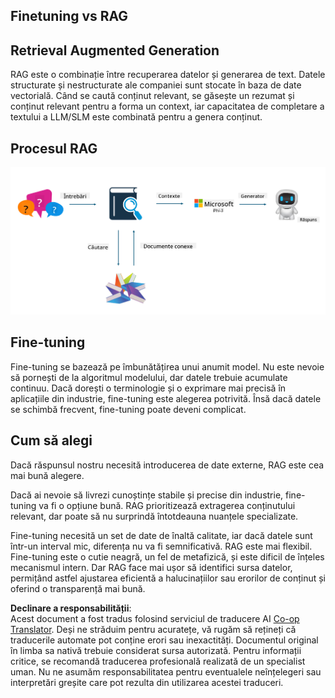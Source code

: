 <!--
CO_OP_TRANSLATOR_METADATA:
{
  "original_hash": "e4e010400c2918557b36bb932a14004c",
  "translation_date": "2025-05-09T22:17:17+00:00",
  "source_file": "md/03.FineTuning/FineTuning_vs_RAG.md",
  "language_code": "ro"
}
-->
## Finetuning vs RAG

## Retrieval Augmented Generation

RAG este o combinație între recuperarea datelor și generarea de text. Datele structurate și nestructurate ale companiei sunt stocate în baza de date vectorială. Când se caută conținut relevant, se găsește un rezumat și conținut relevant pentru a forma un context, iar capacitatea de completare a textului a LLM/SLM este combinată pentru a genera conținut.

## Procesul RAG
![FinetuningvsRAG](../../../../translated_images/rag.36e7cb856f120334d577fde60c6a5d7c5eecae255dac387669303d30b4b3efa4.ro.png)

## Fine-tuning
Fine-tuning se bazează pe îmbunătățirea unui anumit model. Nu este nevoie să pornești de la algoritmul modelului, dar datele trebuie acumulate continuu. Dacă dorești o terminologie și o exprimare mai precisă în aplicațiile din industrie, fine-tuning este alegerea potrivită. Însă dacă datele se schimbă frecvent, fine-tuning poate deveni complicat.

## Cum să alegi
Dacă răspunsul nostru necesită introducerea de date externe, RAG este cea mai bună alegere.

Dacă ai nevoie să livrezi cunoștințe stabile și precise din industrie, fine-tuning va fi o opțiune bună. RAG prioritizează extragerea conținutului relevant, dar poate să nu surprindă întotdeauna nuanțele specializate.

Fine-tuning necesită un set de date de înaltă calitate, iar dacă datele sunt într-un interval mic, diferența nu va fi semnificativă. RAG este mai flexibil.  
Fine-tuning este o cutie neagră, un fel de metafizică, și este dificil de înțeles mecanismul intern. Dar RAG face mai ușor să identifici sursa datelor, permițând astfel ajustarea eficientă a halucinațiilor sau erorilor de conținut și oferind o transparență mai bună.

**Declinare a responsabilității**:  
Acest document a fost tradus folosind serviciul de traducere AI [Co-op Translator](https://github.com/Azure/co-op-translator). Deși ne străduim pentru acuratețe, vă rugăm să rețineți că traducerile automate pot conține erori sau inexactități. Documentul original în limba sa nativă trebuie considerat sursa autorizată. Pentru informații critice, se recomandă traducerea profesională realizată de un specialist uman. Nu ne asumăm responsabilitatea pentru eventualele neînțelegeri sau interpretări greșite care pot rezulta din utilizarea acestei traduceri.